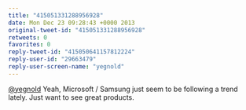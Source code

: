 ```yaml
---
title: "415051331288956928"
date: Mon Dec 23 09:28:43 +0000 2013
original-tweet-id: "415051331288956928"
retweets: 0
favorites: 0
reply-tweet-id: "415050641157812224"
reply-user-id: "29663479"
reply-user-screen-name: "yegnold"
---
```

<a href="https://twitter.com/yegnold">@yegnold</a> Yeah, Microsoft / Samsung just seem to be following a trend lately. Just want to see great products.
